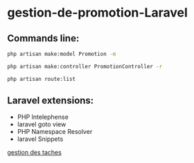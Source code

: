 # gestion-de-promotion-Laravel

## Commands line: 
```bash
php artisan make:model Promotion -m
```
```bash
php artisan make:controller PromotionController -r
```

```bash
php artisan route:list
```
## Laravel extensions:
- PHP Intelephense
- laravel goto view
- PHP Namespace Resolver
- laravel Snippets

[gestion des taches](https://jira.external-share.com/issue/19ee4a13-c6e1-4626-ab51-7fd68e0b400a)